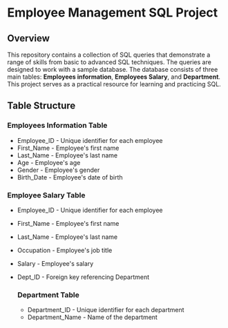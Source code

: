 # Employee Management SQL Project

## Overview

This repository contains a collection of SQL queries that demonstrate a range of skills from basic to advanced SQL techniques. The queries are designed to work with a sample database. The database consists of three main tables: **Employees information**, **Employees Salary**, and **Department**. This project serves as a practical resource for learning and practicing SQL.

## Table Structure

### Employees Information Table
- Employee_ID - Unique identifier for each employee
- First_Name - Employee's first name
- Last_Name - Employee's last name
- Age - Employee's age
- Gender - Employee's gender
- Birth_Date - Employee's date of birth

### Employee Salary Table
- Employee_ID - Unique identifier for each employee
- First_Name - Employee's first name
- Last_Name - Employee's last name
- Occupation - Employee's job title
- Salary - Employee's salary
- Dept_ID - Foreign key referencing Department

  ### Department Table
  - Department_ID - Unique identifier for each department
  - Department_Name - Name of the department





